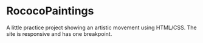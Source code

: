 # RococoPaintings
A little practice project showing an artistic movement using HTML/CSS. The site is responsive and has one breakpoint.
